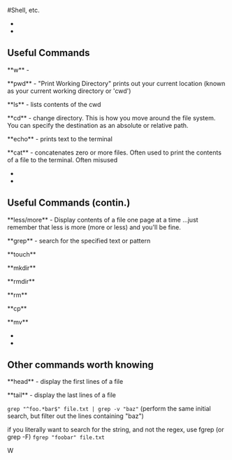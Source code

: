 #Shell, etc.



-
-
## Useful Commands
<p class="fragment fade-up">**w** -</p>
<p class="fragment fade-up">**pwd** - "Print Working Directory" prints out your current location (known as your current working directory or 'cwd')</p>
<p class="fragment fade-up">**ls** - lists contents of the cwd</p>
<p class="fragment fade-up">**cd** - change directory. This is how you move around the file system. You can specify the destination as an absolute or relative path.</p>
<p class="fragment fade-up">**echo** - prints text to the terminal</p>
<p class="fragment fade-up">**cat** - concatenates zero or more files. Often used to print the contents of a file to the terminal. Often misused</p>


-
-
## Useful Commands (contin.)
<p class="fragment fade-up">**less/more** - Display contents of a file one page at a time ...just remember that less is more (more or less) and you'll be fine.</p>
<p class="fragment fade-up">**grep** - search for the specified text or pattern</p>
<p class="fragment fade-up">**touch**</p>
<p class="fragment fade-up">**mkdir**</p>
<p class="fragment fade-up">**rmdir**</p>
<p class="fragment fade-up">**rm**</p>
<p class="fragment fade-up">**cp**</p>
<p class="fragment fade-up">**mv**</p>

-
-
## Other commands worth knowing
<p class="fragment fade-up">**head** - display the first lines of a file</p>
<p class="fragment fade-up">**tail** - display the last lines of a file</p>

``grep "^foo.*bar$" file.txt | grep -v "baz"``
(perform the same initial search, but filter out the lines containing "baz")

if you literally want to search for the string,
and not the regex, use fgrep (or grep -F)
``fgrep "foobar" file.txt``


W

